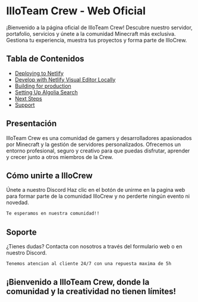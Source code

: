 # IlloTeam Crew - Web Oficial

¡Bienvenido a la página oficial de IlloTeam Crew!
Descubre nuestro servidor, portafolio, servicios y únete a la comunidad Minecraft más exclusiva.
Gestiona tu experiencia, muestra tus proyectos y forma parte de IlloCrew.

## Tabla de Contenidos

- [Deploying to Netlify](#deploying-to-netlify)
- [Develop with Netlify Visual Editor Locally](#develop-with-netlify-visual-editor-locally)
- [Building for production](#building-for-production)
- [Setting Up Algolia Search](#setting-up-algolia-search)
- [Next Steps](#next-steps)
- [Support](#support)

## Presentación

IlloTeam Crew es una comunidad de gamers y desarrolladores apasionados por Minecraft y la gestión de servidores personalizados.
Ofrecemos un entorno profesional, seguro y creativo para que puedas disfrutar, aprender y crecer junto a otros miembros de la Crew.

## Cómo unirte a IlloCrew

Únete a nuestro Discord
Haz clic en el botón de unirme en la pagina web para formar parte de la comunidad IlloCrew y no perderte ningún evento ni novedad.

```txt
Te esperamos en nuestra comunidad!!
```

## Soporte

¿Tienes dudas?
Contacta con nosotros a través del formulario web o en nuestro Discord.

```txt
Tenemos atencion al cliente 24/7 con una repuesta maxima de 5h 
```

## ¡Bienvenido a IlloTeam Crew, donde la comunidad y la creatividad no tienen límites!
